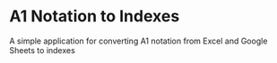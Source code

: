 # A1 Notation to Indexes

A simple application for converting A1 notation from Excel and Google Sheets to indexes